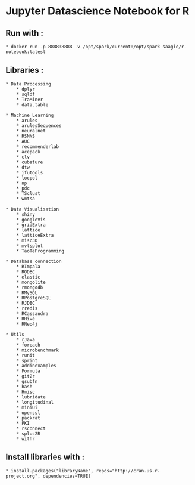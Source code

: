 # Jupyter Datascience Notebook for R


## Run with :
	* docker run -p 8888:8888 -v /opt/spark/current:/opt/spark saagie/r-notebook:latest

## Libraries :

	* Data Processing
		* dplyr
		* sqldf
		* TraMiner
		* data.table

	* Machine Learning
		* arules
		* arulesSequences
		* neuralnet
		* RSNNS
		* AUC
		* recommenderlab
		* acepack
		* clv
		* cubature
		* dtw
		* ifutools
		* locpol
		* np
		* pdc
		* TSclust
		* wmtsa

	* Data Visualisation
		* shiny
		* googleVis
		* gridExtra
		* lattice
		* latticeExtra
		* misc3D
		* mvtsplot
		* TaoTeProgramming

	* Database connection
		* RImpala
		* RODBC
		* elastic
		* mongolite
		* rmongodb
		* RMySQL
		* RPostgreSQL
		* RJDBC
		* rredis
		* RCassandra
		* RHive
		* RNeo4j

	* Utils
		* rJava
		* foreach
		* microbenchmark
		* runit
		* sprint
		* addinexamples
		* Formula
		* git2r
		* gsubfn
		* hash
		* Hmisc
		* lubridate
		* longitudinal
		* miniUi
		* openssl
		* packrat
		* PKI
		* rsconnect
		* splus2R
		* withr

## Install libraries with :
	* install.packages("libraryName", repos="http://cran.us.r-project.org", dependencies=TRUE)












